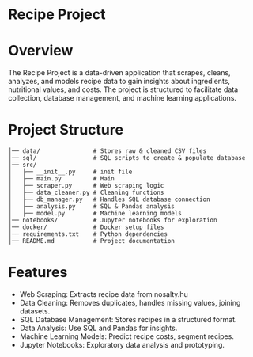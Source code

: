 # Recipe Project
# Overview
The Recipe Project is a data-driven application that scrapes, cleans, analyzes, and models recipe data to gain insights about ingredients, nutritional values, and costs. The project is structured to facilitate data collection, database management, and machine learning applications.

# Project Structure
```recipe_project/
│── data/               # Stores raw & cleaned CSV files
│── sql/                # SQL scripts to create & populate database
│── src/
│   ├── __init__.py     # init file
│   ├── main.py         # Main
│   ├── scraper.py      # Web scraping logic
│   ├── data_cleaner.py # Cleaning functions
│   ├── db_manager.py   # Handles SQL database connection
│   ├── analysis.py     # SQL & Pandas analysis
│   ├── model.py        # Machine learning models
│── notebooks/          # Jupyter notebooks for exploration
│── docker/             # Docker setup files
│── requirements.txt    # Python dependencies
│── README.md           # Project documentation
```
# Features

- Web Scraping: Extracts recipe data from nosalty.hu
- Data Cleaning: Removes duplicates, handles missing values, joining datasets.
- SQL Database Management: Stores recipes in a structured format.
- Data Analysis: Use SQL and Pandas for insights.
- Machine Learning Models: Predict recipe costs, segment recipes.
- Jupyter Notebooks: Exploratory data analysis and prototyping.
